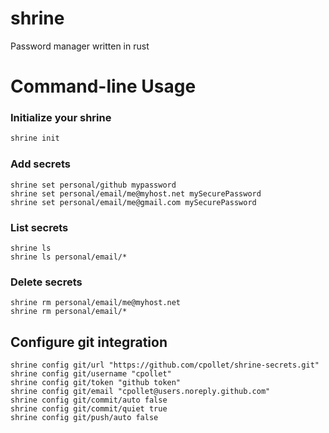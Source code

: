 # shrine
Password manager written in rust

# Command-line Usage

### Initialize your shrine
```sh
shrine init
```

### Add secrets
```shell
shrine set personal/github mypassword
shrine set personal/email/me@myhost.net mySecurePassword
shrine set personal/email/me@gmail.com mySecurePassword
```

### List secrets
```shell
shrine ls
shrine ls personal/email/*
```

### Delete secrets
```shell
shrine rm personal/email/me@myhost.net
shrine rm personal/email/*
```

## Configure git integration
```shell
shrine config git/url "https://github.com/cpollet/shrine-secrets.git"
shrine config git/username "cpollet"
shrine config git/token "github token"
shrine config git/email "cpollet@users.noreply.github.com"
shrine config git/commit/auto false
shrine config git/commit/quiet true
shrine config git/push/auto false
```

